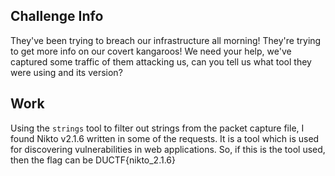 ## Challenge Info
They've been trying to breach our infrastructure all morning! They're trying to get more info on our covert kangaroos! We need your help, we've captured some traffic of them attacking us, can you tell us what tool they were using and its version?

## Work
Using the `strings` tool to filter out strings from the packet capture file, I found Nikto v2.1.6 written in some of the requests. It is a tool which is used for discovering vulnerabilities in web applications.
So, if this is the tool used, then the flag can be DUCTF{nikto_2.1.6}

